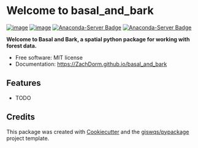 # Welcome to basal_and_bark


[![image](https://img.shields.io/pypi/v/basal_and_bark.svg)](https://pypi.python.org/pypi/basal_and_bark)
[![image](https://img.shields.io/conda/vn/conda-forge/basal_and_bark.svg)](https://anaconda.org/conda-forge/basal_and_bark)
[![Anaconda-Server Badge](https://anaconda.org/conda-forge/basal-and-bark/badges/version.svg)](https://anaconda.org/conda-forge/basal-and-bark)
[![Anaconda-Server Badge](https://anaconda.org/conda-forge/basal-and-bark/badges/downloads.svg)](https://anaconda.org/conda-forge/basal-and-bark)

**Welcome to Basal and Bark, a spatial python package for working with forest data.**


-   Free software: MIT license
-   Documentation: <https://ZachDorm.github.io/basal_and_bark>
    

## Features

-   TODO

## Credits

This package was created with [Cookiecutter](https://github.com/cookiecutter/cookiecutter) and the [giswqs/pypackage](https://github.com/giswqs/pypackage) project template.
